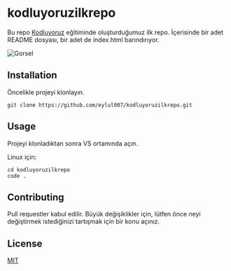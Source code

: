 # kodluyoruzilkrepo
Bu repo [Kodluyoruz](https://kodluyoruz.org/tr/kodluyoruz/) eğitiminde oluşturduğumuz ilk repo. İçerisinde bir adet README dosyası, bir adet de index.html barındırıyor.

![Gorsel]("screenshot_md.png")

## Installation

Öncelikle projeyi klonlayın.

```
git clone https://github.com/eylul007/kodluyoruzilkrepo.git
```

## Usage
Projeyi klonladıktan sonra VS ortamında açın.

Linux için:

```
cd kodluyoruzilkrepo
code .
```
## Contributing
Pull requestler kabul edilir. Büyük değişiklikler için, lütfen önce neyi değiştirmek istediğinizi tartışmak için bir konu açınız.

## License
[MIT](https://choosealicense.com/licenses/mit/)
